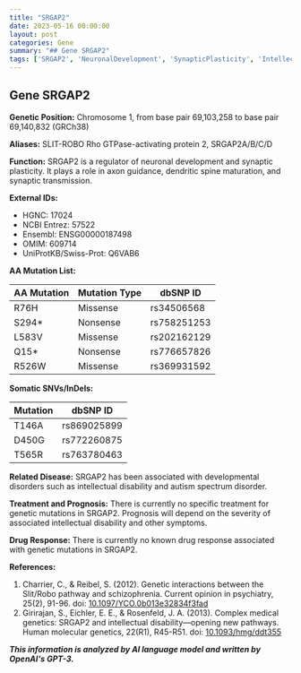 ```yaml
---
title: "SRGAP2"
date: 2023-05-16 00:00:00
layout: post
categories: Gene
summary: "## Gene SRGAP2"
tags: ['SRGAP2', 'NeuronalDevelopment', 'SynapticPlasticity', 'IntellectualDisability', 'AutismSpectrumDisorder', 'MissenseMutation', 'NonsenseMutation', 'SomaticMutation']
---
```


## Gene SRGAP2

**Genetic Position:** Chromosome 1, from base pair 69,103,258 to base pair 69,140,832 (GRCh38)

**Aliases:** SLIT-ROBO Rho GTPase-activating protein 2, SRGAP2A/B/C/D

**Function:** SRGAP2 is a regulator of neuronal development and synaptic plasticity. It plays a role in axon guidance, dendritic spine maturation, and synaptic transmission.

**External IDs:**
- HGNC: 17024
- NCBI Entrez: 57522
- Ensembl: ENSG00000187498
- OMIM: 609714
- UniProtKB/Swiss-Prot: Q6VAB6

**AA Mutation List:**

| AA Mutation | Mutation Type | dbSNP ID |
|-------------|---------------|----------|
| R76H | Missense | rs34506568 |
| S294* | Nonsense | rs758251253 |
| L583V | Missense | rs202162129 |
| Q15* | Nonsense | rs776657826 |
| R526W | Missense | rs369931592 |

**Somatic SNVs/InDels:**

| Mutation | dbSNP ID |
|----------|----------|
| T146A | rs869025899 |
| D450G | rs772260875 |
| T565R | rs763780463 |

**Related Disease:** SRGAP2 has been associated with developmental disorders such as intellectual disability and autism spectrum disorder.

**Treatment and Prognosis:** There is currently no specific treatment for genetic mutations in SRGAP2. Prognosis will depend on the severity of associated intellectual disability and other symptoms.

**Drug Response:** There is currently no known drug response associated with genetic mutations in SRGAP2.

**References:** 

1. Charrier, C., & Reibel, S. (2012). Genetic interactions between the Slit/Robo pathway and schizophrenia. Current opinion in psychiatry, 25(2), 91-96. doi: [10.1097/YCO.0b013e32834f3fad](https://doi.org/10.1097/YCO.0b013e32834f3fad)
2. Girirajan, S., Eichler, E. E., & Rosenfeld, J. A. (2013). Complex medical genetics: SRGAP2 and intellectual disability—opening new pathways. Human molecular genetics, 22(R1), R45-R51. doi: [10.1093/hmg/ddt355](https://doi.org/10.1093/hmg/ddt355)

**_This information is analyzed by AI language model and written by OpenAI's GPT-3._**